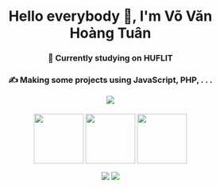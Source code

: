 
<h1 align="center">Hello everybody 👋, I'm Võ Văn Hoàng Tuân</h1>
<h3 align="center">📘 Currently studying on HUFLIT</h3>
<h3 align="center">✍️ Making some projects using JavaScript, PHP, . . .</h3>

<p align="center" style="margin-bottom: 20px">
	<img src="https://github-readme-stats.vercel.app/api?username=whoant&show_icons=true&theme=radical"></img>
</p>
<p align="center" style="margin-bottom: 10px">
	<img src="https://media3.giphy.com/media/ln7z2eWriiQAllfVcn/200w.webp" width="100" />
	<img src="https://i.giphy.com/media/eNAsjO55tPbgaor7ma/200w.webp" width="100" />
	<img src="https://media.giphy.com/media/kdFc8fubgS31b8DsVu/giphy.gif" width="100" />
</p>
<p align="center" style="margin-bottom: 20px">
	<img src="https://github-readme-stats.vercel.app/api/pin/?username=whoant&repo=ZingMp3API1"></img>
	<img src="https://github-readme-stats.vercel.app/api/pin/?username=whoant&repo=react-story-facebook"></img>
</p>
